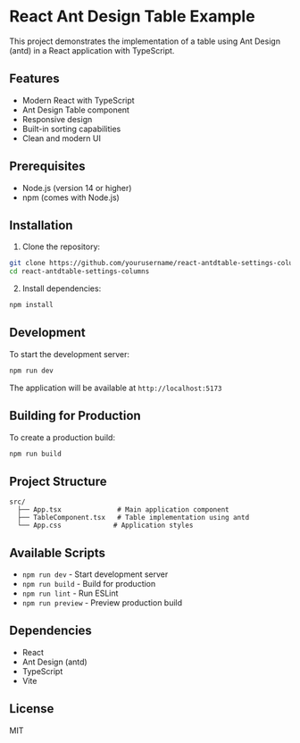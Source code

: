 # React Ant Design Table Example

This project demonstrates the implementation of a table using Ant Design (antd) in a React application with TypeScript.

## Features

- Modern React with TypeScript
- Ant Design Table component
- Responsive design
- Built-in sorting capabilities
- Clean and modern UI

## Prerequisites

- Node.js (version 14 or higher)
- npm (comes with Node.js)

## Installation

1. Clone the repository:
```bash
git clone https://github.com/yourusername/react-antdtable-settings-columns.git
cd react-antdtable-settings-columns
```

2. Install dependencies:
```bash
npm install
```

## Development

To start the development server:

```bash
npm run dev
```

The application will be available at `http://localhost:5173`

## Building for Production

To create a production build:

```bash
npm run build
```

## Project Structure

```
src/
  ├── App.tsx              # Main application component
  ├── TableComponent.tsx   # Table implementation using antd
  └── App.css             # Application styles
```

## Available Scripts

- `npm run dev` - Start development server
- `npm run build` - Build for production
- `npm run lint` - Run ESLint
- `npm run preview` - Preview production build

## Dependencies

- React
- Ant Design (antd)
- TypeScript
- Vite

## License

MIT
